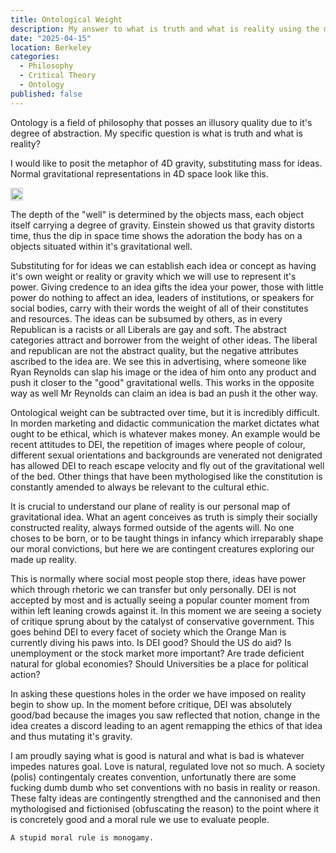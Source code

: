 ```yaml
---
title: Ontological Weight
description: My answer to what is truth and what is reality using the metaphor of space time.
date: "2025-04-15"
location: Berkeley
categories:
  - Philosophy
  - Critical Theory
  - Ontology
published: false
---
```


Ontology is a field of philosophy that posses an illusory quality due to it's degree of abstraction. My specific question is what is truth and what is reality?

I would like to posit the metaphor of 4D gravity, substituting mass for ideas. Normal gravitational representations in 4D space look like this.

<img src="https://media.cheggcdn.com/media/86c/86c16d0c-34a7-4081-9f31-ba4bafc20b1b/phpzXAElF" width=20vw>

The depth of the "well" is determined by the objects mass, each object itself carrying a degree of gravity. Einstein showed us that gravity distorts time, thus the dip in space time shows the adoration the body has on a objects situated within it's gravitational well.

Substituting for for ideas we can establish each idea or concept as having it's own weight or reality or gravity which we will use to represent it's power. Giving credence to an idea gifts the idea your power, those with little power do nothing to affect an idea, leaders of institutions, or speakers for social bodies, carry with their words the weight of all of their constitutes and resources. The ideas can be subsumed by others, as in every Republican is a racists or all Liberals are gay and soft. The abstract categories attract and borrower from the weight of other ideas. The liberal and republican are not the abstract quality, but the negative attributes ascribed to the idea are. We see this in advertising, where someone like Ryan Reynolds can slap his image or the idea of him onto any product and push it closer to the "good" gravitational wells. This works in the opposite way as well Mr Reynolds can claim an idea is bad an push it the other way.

Ontological weight can be subtracted over time, but it is incredibly difficult. In morden marketing and didactic communication the market dictates what ought to be ethical, which is whatever makes money. An example would be recent attitudes to DEI, the repetition of images where people of colour, different sexual orientations and backgrounds are venerated not denigrated has allowed DEI to reach escape velocity and fly out of the gravitational well of the bed. Other things that have been mythologised like the constitution is constantly amended to always be relevant to the cultural ethic.

It is crucial to understand our plane of reality is our personal map of gravitational idea. What an agent conceives as truth is simply their socially constructed reality, always formed outside of the agents will. No one choses to be born, or to be taught things in infancy which irreparably shape our moral convictions, but here we are contingent creatures exploring our made up reality.

This is normally where social most people stop there, ideas have power which through rhetoric we can transfer but only personally. DEI is not accepted by most and is actually seeing a popular counter moment from within left leaning crowds against it. In this moment we are seeing a society of critique sprung about by the catalyst of conservative government. This goes behind DEI to every facet of society which the Orange Man is currently diving his paws into. Is DEI good? Should the US do aid? Is unemployment or the stock market more important? Are trade deficient natural for global economies? Should Universities be a place for political action?

In asking these questions holes in the order we have imposed on reality begin to show up. In the moment before critique, DEI was absolutely good/bad because the images you saw reflected that notion, change in the idea creates a discord leading to an agent remapping the ethics of that idea and thus mutating it's gravity.

I am proudly saying what is good is natural and what is bad is whatever impedes natures goal. Love is natural, regulated love not so much. A society (polis) contingentaly creates convention, unfortunatly there are some fucking dumb dumb who set conventions with no basis in reality or reason. These falty ideas are contingently strengthed and the cannonised and then mythologised and fictionised (obfuscating the reason) to the point where it is concretely good and a moral rule we use to evaluate people.

    A stupid moral rule is monogamy.
